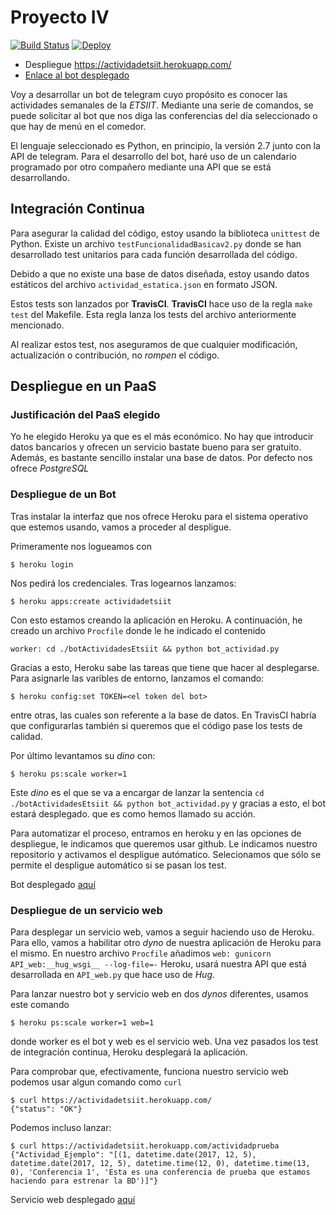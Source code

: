 # Proyecto IV
[![Build Status](https://travis-ci.org/Maverick94/IV_Proyecto.svg?branch=master)](https://travis-ci.org/Maverick94/IV_Proyecto)
 [![Deploy](https://www.herokucdn.com/deploy/button.svg)](https://heroku.com/deploy)

* Despliegue https://actividadetsiit.herokuapp.com/
* [Enlace al bot desplegado](https://telegram.me/ActEtsiibot)

Voy a desarrollar un bot de telegram cuyo propósito es conocer las actividades semanales de la *ETSIIT*.
Mediante una serie de comandos, se puede solicitar al bot que nos diga las conferencias del día seleccionado
o que hay de menú en el comedor.

El lenguaje seleccionado es Python, en principio, la versión 2.7 junto con la API de telegram. Para el desarrollo del bot, haré uso de un calendario programado por otro compañero mediante una API que se está desarrollando.

## Integración Continua

Para asegurar la calidad del código, estoy usando la biblioteca `unittest` de Python. Existe un archivo `testFuncionalidadBasicav2.py` donde se han desarrollado test unitarios para cada función desarrollada del código.

Debido a que no existe una base de datos diseñada, estoy usando datos estáticos del archivo `actividad_estatica.json` en formato JSON.

Estos tests son lanzados por **TravisCI**. **TravisCI** hace uso de la regla `make test` del Makefile. Esta regla lanza los tests del archivo anteriormente mencionado.

Al realizar estos test, nos aseguramos de que cualquier modificación, actualización o contribución, no *rompen* el código.

## Despliegue en un PaaS

### Justificación del PaaS elegido

Yo he elegido Heroku ya que es el más económico. No hay que introducir datos bancarios y ofrecen un servicio bastate bueno para ser gratuito. Además, es bastante sencillo instalar una base de datos. Por defecto nos ofrece *PostgreSQL*

### Despliegue de un Bot

Tras instalar la interfaz que nos ofrece Heroku para el sistema operativo que estemos usando, vamos a proceder
al despligue.

Primeramente nos logueamos con
```shell
$ heroku login
```
Nos pedirá los credenciales. Tras logearnos lanzamos:

```shell
$ heroku apps:create actividadetsiit
```
Con esto estamos creando la aplicación en Heroku.
 A continuación, he creado un archivo `Procfile` donde le he indicado el contenido
```
worker: cd ./botActividadesEtsiit && python bot_actividad.py
```
Gracias a esto, Heroku sabe las tareas que tiene que hacer al desplegarse.
Para asignarle las varibles de entorno, lanzamos el comando:
```shell
$ heroku config:set TOKEN=<el token del bot>
```
entre otras, las cuales son referente a la base de datos. En TravisCI habría que configurarlas también si queremos que el código pase los tests de calidad.

Por último levantamos su *dino* con:

```shell
$ heroku ps:scale worker=1
```
Este *dino* es el que se va a encargar de lanzar la sentencia `cd ./botActividadesEtsiit && python bot_actividad.py` y gracias a esto, el bot estará desplegado.
que es como hemos llamado su acción.

Para automatizar el proceso, entramos en heroku y en las opciones de despliegue, le indicamos que queremos usar github. Le indicamos nuestro repositorio y activamos el despligue autómatico. Selecionamos que sólo se permite el despligue automático si se pasan los test.

Bot desplegado [aquí](https://telegram.me/ActEtsiibot)
### Despliegue de un servicio web
Para desplegar un servicio web, vamos a seguir haciendo uso de Heroku. Para ello, vamos a habilitar otro *dyno* de nuestra aplicación de Heroku para el mismo. En nuestro archivo `Procfile` añadimos `web: gunicorn API_web:__hug_wsgi__ --log-file=-` Heroku, usará nuestra API que está desarrollada en `API_web.py` que hace uso de *Hug*.

Para lanzar nuestro bot y servicio web en dos *dynos* diferentes, usamos este comando
```shell
$ heroku ps:scale worker=1 web=1
```
donde worker es el bot y web es el servicio web. Una vez pasados los test de integración continua, Heroku desplegará la aplicación.

Para comprobar que, efectivamente, funciona nuestro servicio web podemos usar algun comando como `curl`
```shell
$ curl https://actividadetsiit.herokuapp.com/
{"status": "OK"}
```
Podemos incluso lanzar:

```shell
$ curl https://actividadetsiit.herokuapp.com/actividadprueba
{"Actividad_Ejemplo": "[(1, datetime.date(2017, 12, 5), datetime.date(2017, 12, 5), datetime.time(12, 0), datetime.time(13, 0), 'Conferencia 1', 'Esta es una conferencia de prueba que estamos haciendo para estrenar la BD')]"}
```

Servicio web desplegado [aquí](https://actividadetsiit.herokuapp.com/)
